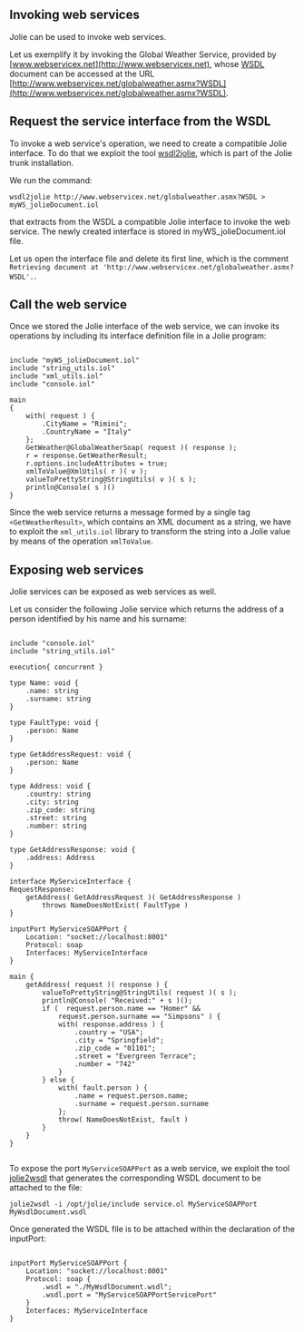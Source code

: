 ## Invoking web services

Jolie can be used to invoke web services.

Let us exemplify it by invoking the Global Weather Service, provided by [www.webservicex.net](http://www.webservicex.net), whose [WSDL](http://www.w3.org/TR/wsdl) document can be accessed at the URL [http://www.webservicex.net/globalweather.asmx?WSDL](http://www.webservicex.net/globalweather.asmx?WSDL).

## Request the service interface from the WSDL

To invoke a web service's operation, we need to create a compatible Jolie interface. To do that we exploit the tool [wsdl2jolie](web_services/wsdl2jolie.html), which is part of the Jolie trunk installation.

We run the command:

`wsdl2jolie http://www.webservicex.net/globalweather.asmx?WSDL > myWS_jolieDocument.iol`

that extracts from the WSDL a compatible Jolie interface to invoke the web service. The newly created interface is stored in myWS_jolieDocument.iol file. 

Let us open the interface file and delete its first line, which is the comment `Retrieving document at 'http://www.webservicex.net/globalweather.asmx?WSDL'.`.

## Call the web service

Once we stored the Jolie interface of the web service, we can invoke its operations by including its interface definition file in a Jolie program:

<pre><code class="language-jolie code">
include "myWS_jolieDocument.iol"
include "string_utils.iol"
include "xml_utils.iol"
include "console.iol"

main
{
	with( request ) {
		.CityName = "Rimini";
		.CountryName = "Italy"
	};
	GetWeather@GlobalWeatherSoap( request )( response );
	r = response.GetWeatherResult;
	r.options.includeAttributes = true;
	xmlToValue@XmlUtils( r )( v );
	valueToPrettyString@StringUtils( v )( s );
	println@Console( s )()
}
</code></pre>

Since the web service returns a message formed by a single tag `<GetWeatherResult>`, which contains an XML document as a string, we have to exploit the `xml_utils.iol` library to transform the string into a Jolie value by means of the operation `xmlToValue`.

## Exposing web services

Jolie services can be exposed as web services as well.

Let us consider the following Jolie service which returns the address of a person identified by his name and his surname:

<pre><code class="language-jolie code">
include "console.iol"
include "string_utils.iol"

execution{ concurrent }

type Name: void {
	.name: string
	.surname: string
}

type FaultType: void {
	.person: Name
}

type GetAddressRequest: void {
	.person: Name
}

type Address: void {
	.country: string
	.city: string
	.zip_code: string
	.street: string
	.number: string
}

type GetAddressResponse: void {
	.address: Address
}

interface MyServiceInterface {
RequestResponse:
	getAddress( GetAddressRequest )( GetAddressResponse ) 
		throws NameDoesNotExist( FaultType )
}

inputPort MyServiceSOAPPort {
	Location: "socket://localhost:8001"
	Protocol: soap
	Interfaces: MyServiceInterface
}

main {
	getAddress( request )( response ) {
		valueToPrettyString@StringUtils( request )( s );
		println@Console( "Received:" + s )();
		if (  request.person.name == "Homer" &&
			request.person.surname == "Simpsons" ) {
			with( response.address ) {
				.country = "USA";
				.city = "Springfield";
				.zip_code = "01101";
				.street = "Evergreen Terrace";
				.number = "742"
			}
		} else {
			with( fault.person ) {
				.name = request.person.name;
				.surname = request.person.surname
			};
			throw( NameDoesNotExist, fault )
		}
	}
}

</code></pre>

To expose the port `MyServiceSOAPPort` as a web service, we exploit the tool [jolie2wsdl](web_services/jolie2wsdl.html) that generates the corresponding WSDL document to be attached to the file:

`jolie2wsdl -i /opt/jolie/include service.ol MyServiceSOAPPort MyWsdlDocument.wsdl`

Once generated the WSDL file is to be attached within the declaration of the inputPort:

<pre><code class="language-jolie code">
inputPort MyServiceSOAPPort {
	Location: "socket://localhost:8001"
	Protocol: soap {
		.wsdl = "./MyWsdlDocument.wsdl";
		.wsdl.port = "MyServiceSOAPPortServicePort"
	}
	Interfaces: MyServiceInterface
}
</code></pre>